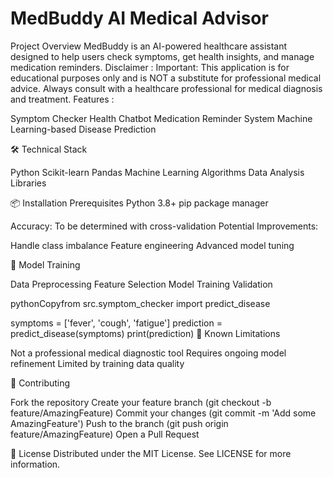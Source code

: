 MedBuddy AI Medical Advisor
===========================
Project Overview
MedBuddy is an AI-powered healthcare assistant designed to help users check symptoms, get health insights, and manage medication reminders.
 Disclaimer :
Important: This application is for educational purposes only and is NOT a substitute for professional medical advice. Always consult with a healthcare professional for medical diagnosis and treatment.
Features :

Symptom Checker
Health Chatbot
Medication Reminder System
Machine Learning-based Disease Prediction

🛠 Technical Stack

Python
Scikit-learn
Pandas
Machine Learning Algorithms
Data Analysis Libraries

📦 Installation
Prerequisites
Python 3.8+
pip package manager

Accuracy: To be determined with cross-validation
Potential Improvements:

Handle class imbalance
Feature engineering
Advanced model tuning



🔬 Model Training

Data Preprocessing
Feature Selection
Model Training
Validation

pythonCopyfrom src.symptom_checker import predict_disease

symptoms = ['fever', 'cough', 'fatigue']
prediction = predict_disease(symptoms)
print(prediction)
🚧 Known Limitations

Not a professional medical diagnostic tool
Requires ongoing model refinement
Limited by training data quality

🤝 Contributing

Fork the repository
Create your feature branch (git checkout -b feature/AmazingFeature)
Commit your changes (git commit -m 'Add some AmazingFeature')
Push to the branch (git push origin feature/AmazingFeature)
Open a Pull Request

📝 License
Distributed under the MIT License. See LICENSE for more information.
